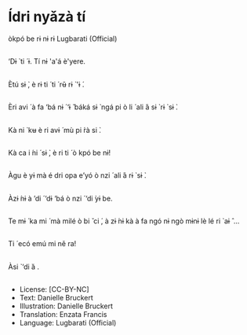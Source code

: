 # Ídri nyǎzà tí
òkpó be rɨ nɨ rɨ
Lugbarati (Official)

##
‘Dɨ ̀ ti ́ ɨ.
Tí nɨ 'a'á è'yere.


##
Ètú sɨ ̀, è rɨ ti ́ ti ́ rʉ̌ rɨ ̀ 'ɨ ́.


##
Èri avi ́ à fa ‘bá nɨ ́ ‘ɨ ̌ báká
sɨ ̀ ngá pi ò li ́ ali ́á sɨ ̀ rɨ ̀ sɨ ̀.


##
Kà ni ̀ kʉ è ri avɨ ́ mù pi ́rà
si ̀.


##
Kà ca i ́ni ́ sɨ ̀, è ri ti ́ ò kpó
be nɨ!


##
Àgu è yɨ mà é dri opa
e’yó ò nzi ́ ali ́á rɨ ̀ sɨ ̀.


##
Àzɨ ́nɨ à ’di ́ ‘dɨ ‘bá ò nzi ́
‘di ̀yɨ be.


##
Te mɨ ́ ka mi ́ mà milé ò bi ̌ ci ́, à zɨ ́nɨ kà à fa ngó nɨ ngò mɨnɨ lè lé ri ̀
aɨ ̂ ...

##
Ti ́ ecó emú mi ně ra!

##
Àsi ̀ ‘di ̀á .

##
* License: [CC-BY-NC]
* Text: Danielle Bruckert
* Illustration: Danielle Bruckert
* Translation: Enzata Francis
* Language: Lugbarati (Official)

